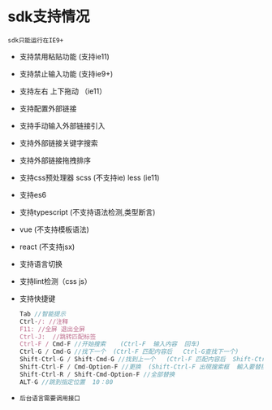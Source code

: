 # sdk支持情况

`sdk只能运行在IE9+`

* 支持禁用粘贴功能  (支持ie11)
* 支持禁止输入功能  (支持ie9+)
* 支持左右 上下拖动 （ie11）
* 支持配置外部链接
* 支持手动输入外部链接引入
* 支持外部链接关键字搜索
* 支持外部链接拖拽排序
* 支持css预处理器
    scss (不支持ie)
    less (ie11)
* 支持es6
* 支持typescript (不支持语法检测,类型断言)
* vue (不支持模板语法)
* react (不支持jsx)
* 支持语言切换
* 支持lint检测（css js）
* 支持快捷键

    ```js
    Tab //智能提示
    Ctrl-/: //注释
    F11: //全屏 退出全屏
    Ctrl-J:  //跳转匹配标签
    Ctrl-F / Cmd-F //开始搜索    (Ctrl-F  输入内容  回车)
    Ctrl-G / Cmd-G //找下一个  (Ctrl-F 匹配内容后   Ctrl-G查找下一个)
    Shift-Ctrl-G / Shift-Cmd-G //找到上一个   (Ctrl-F 匹配内容后  Shift-Ctrl-G查找上一个)
    Shift-Ctrl-F / Cmd-Option-F //更换  (Shift-Ctrl-F 出現搜索框  輸入要替換内容  回車)
    Shift-Ctrl-R / Shift-Cmd-Option-F //全部替换
    ALT-G //跳到指定位置  10：80
    ```
* `后台语言需要调用接口` 